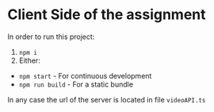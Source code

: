 # Client Side of the assignment

In order to run this project:

1. ```npm i```
2. Either:
* ```npm start``` - For continuous development
* ```npm run build``` - For a static bundle

In any case the url of the server is located in file ```videoAPI.ts```
